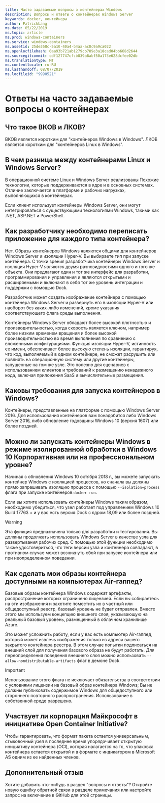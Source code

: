 ```yaml
---
title: Часто задаваемые вопросы о контейнерах Windows
description: Вопросы и ответы о контейнерах Windows Server
keywords: docker, контейнеры
author: PatrickLang
ms.date: 05/22/2019
ms.topic: article
ms.prod: windows-containers
ms.service: windows-containers
ms.assetid: 25de368c-5a10-40a4-b4aa-ac8c9a9ca022
ms.openlocfilehash: 0aa93b721ab1279cb789e3a18cad04bb668d2644
ms.sourcegitcommit: cdf127747cfcb839a8abf50a173e628dcfee02db
ms.translationtype: MT
ms.contentlocale: ru-RU
ms.lasthandoff: 08/07/2019
ms.locfileid: "9998521"
---
```

# <a name="frequently-asked-questions-about-containers"></a>Ответы на часто задаваемые вопросы о контейнерах

## <a name="what-are-wcow-and-lcow"></a>Что такое ВКОВ и ЛКОВ?

ВКОВ является коротким для "контейнеров Windows в Windows". ЛКОВ является коротким для "контейнеров Linux в Windows".

## <a name="whats-the-difference-between-linux-and-windows-server-containers"></a>В чем разница между контейнерами Linux и Windows Server?

В операционной системе Linux и Windows Server реализованы Похожие технологии, которые поддерживаются в ядре и в основных системах. Отличие заключается в платформе и рабочих нагрузках, выполняющихся в контейнерах.  

Если клиент использует контейнеры Windows Server, они могут интегрироваться с существующими технологиями Windows, такими как .NET, ASP.NET и PowerShell.

## <a name="as-a-developer-do-i-have-to-rewrite-my-app-for-each-type-of-container"></a>Как разработчику необходимо переписать приложение для каждого типа контейнера?

Нет. Образы контейнеров Windows являются общими для контейнеров Windows Server и изоляции Hyper-V. Вы выбираете тип при запуске контейнера. С точки зрения разработчика контейнеры Windows Server и изоляция Hyper-V являются двумя разновидностями одного и того же объекта. Они предлагают один и тот же интерфейс для разработки, программирования и управления и являются открытыми и расширяемыми и включают в себя тот же уровень интеграции и поддержки с помощью Dock.

Разработчик может создать изображение контейнера с помощью контейнера Windows Server и развернуть его в изоляции Hyper-V или наоборот без каких-либо изменений, кроме указания соответствующего флага среды выполнения.

Контейнеры Windows Server обладают более высокой плотностью и производительностью, когда скорость является ключом, например более низким временем вращения и более высокой производительностью во время выполнения по сравнению с вложенными конфигурациями. Функция изоляции Hyper-V, истинность ее имени, обеспечивает более высокую степень изоляции, гарантируя, что код, выполняемый в одном контейнере, не сможет расрушить или повлиять на операционную систему или другие контейнеры, запущенные на том же узле. Это полезно для сценариев с использованием клиентов и требований к размещению ненадежного кода, включая приложения SaaS и вычислительные размещения.

## <a name="what-are-the-prerequisites-for-running-containers-on-windows"></a>Каковы требования для запуска контейнеров в Windows?

Контейнеры, представленные на платформе с помощью Windows Server 2016. Для использования контейнеров вам понадобится либо Windows Server 2016, либо обновление годовщины Windows 10 (версия 1607) или более поздней.

## <a name="can-i-run-windows-containers-in-process-isolated-mode-on-windows-10-enterprise-or-professional"></a>Можно ли запускать контейнеры Windows в режиме изолированной обработки в Windows 10 Корпоративная или на профессиональном уровне?

Начиная с обновления Windows 10 октября 2018 г., вы можете запускать контейнер Windows с изоляцией процессов, но сначала вы должны прямо запрашивать изоляцию процесса с помощью `--isolation=process` флага при запуске контейнеров `docker run`.

Если вы хотите использовать контейнеры Windows таким образом, необходимо убедиться, что узел работает под управлением Windows 10 Build 17763 + и у вас есть версия Dock с ядром 18,09 или более поздней.

> [!WARNING]
> Эта функция предназначена только для разработки и тестирования. Вы должны продолжать использовать Windows Server в качестве узла для развертывания рабочих сред. С помощью этой функции необходимо также удостовериться, что теги версии узла и контейнера совпадают, в противном случае может возникнуть сбой при запуске контейнера или при неопределенном поведении.

## <a name="how-do-i-make-my-container-images-available-on-air-gapped-machines"></a>Как сделать мои образы контейнера доступными на компьютерах Air-гаппед?

Базовые образы контейнера Windows содержат артефакты, распространение которых ограничено лицензией. Если вы собираетесь на эти изображения и захотите поместить их в частный или общедоступный реестр, базовый уровень не будет отправлен. Вместо этого мы используем концепцию внешнего слоя, указывающую на реальный базовый уровень, размещенный в облачном хранилище Azure.

Это может усложнить работу, если у вас есть компьютер Air-гаппед, который может извлечь изображения только из адреса вашего закрытого контейнера реестра. В этом случае попытки подписаться на внешний слой для получения базового образа не будут работать. Для переопределения поведения внешнего слоя можно использовать `--allow-nondistributable-artifacts` флаг в демоне Dock.

> [!IMPORTANT]
> Использование этого флага не исключает обязательства в соответствии с условиями лицензии на базовый образ контейнера Windows; Вы не должны публиковать содержимое Windows для общедоступного или стороннего повторного распространения. Использование в собственной среде разрешено.

## <a name="is-microsoft-participating-in-the-open-container-initiative-oci"></a>Участвует ли корпорация Майкрософт в инициативе Open Container Initiative?

Чтобы гарантировать, что формат пакета остается универсальным, стыковочный узел в последнее время упорядочивает открытую инициативу контейнера (OCI), которая налагается на то, что упаковка контейнера остается открытой и в формате с индикатором в Microsoft AS одним из ее найденных членов.

## <a name="additional-feedback"></a>Дополнительный отзыв

Хотите добавить что-нибудь в раздел "вопросы и ответы"? Откройте новую ошибку обратной связи в разделе примечания или настройте запрос на включение в GitHub для этой страницы.
